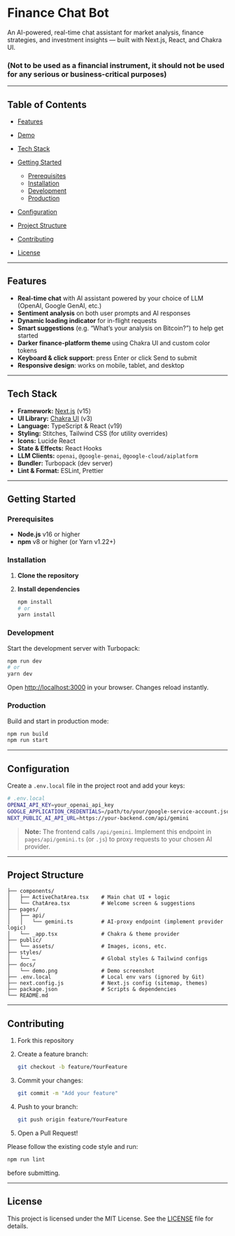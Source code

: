 # Finance Chat Bot

An AI-powered, real-time chat assistant for market analysis, finance strategies, and investment insights — built with Next.js, React, and Chakra UI.

### (Not to be used as a financial instrument, it should not be used for any serious or business-critical purposes)
---

## Table of Contents

* [Features](#features)
* [Demo](#demo)
* [Tech Stack](#tech-stack)
* [Getting Started](#getting-started)

  * [Prerequisites](#prerequisites)
  * [Installation](#installation)
  * [Development](#development)
  * [Production](#production)
* [Configuration](#configuration)
* [Project Structure](#project-structure)
* [Contributing](#contributing)
* [License](#license)

---

## Features

* **Real-time chat** with AI assistant powered by your choice of LLM (OpenAI, Google GenAI, etc.)
* **Sentiment analysis** on both user prompts and AI responses
* **Dynamic loading indicator** for in-flight requests
* **Smart suggestions** (e.g. “What’s your analysis on Bitcoin?”) to help get started
* **Darker finance-platform theme** using Chakra UI and custom color tokens
* **Keyboard & click support**: press Enter or click Send to submit
* **Responsive design**: works on mobile, tablet, and desktop

---


## Tech Stack

* **Framework:** [Next.js](https://nextjs.org/) (v15)
* **UI Library:** [Chakra UI](https://chakra-ui.com/) (v3)
* **Language:** TypeScript & React (v19)
* **Styling:** Stitches, Tailwind CSS (for utility overrides)
* **Icons:** Lucide React
* **State & Effects:** React Hooks
* **LLM Clients:** `openai`, `@google-genai`, `@google-cloud/aiplatform`
* **Bundler:** Turbopack (dev server)
* **Lint & Format:** ESLint, Prettier

---

## Getting Started

### Prerequisites

* **Node.js** v16 or higher
* **npm** v8 or higher (or Yarn v1.22+)

### Installation

1. **Clone the repository**

2. **Install dependencies**

   ```bash
   npm install
   # or
   yarn install
   ```

### Development

Start the development server with Turbopack:

```bash
npm run dev
# or
yarn dev
```

Open [http://localhost:3000](http://localhost:3000) in your browser. Changes reload instantly.

### Production

Build and start in production mode:

```bash
npm run build
npm run start
```

---

## Configuration

Create a `.env.local` file in the project root and add your keys:

```bash
# .env.local
OPENAI_API_KEY=your_openai_api_key
GOOGLE_APPLICATION_CREDENTIALS=/path/to/your/google-service-account.json
NEXT_PUBLIC_AI_API_URL=https://your-backend.com/api/gemini
```

> **Note:** The frontend calls `/api/gemini`. Implement this endpoint in `pages/api/gemini.ts` (or `.js`) to proxy requests to your chosen AI provider.

---

## Project Structure

```
├── components/
│   ├── ActiveChatArea.tsx    # Main chat UI + logic
│   └── ChatArea.tsx          # Welcome screen & suggestions
├── pages/
│   ├── api/
│   │   └── gemini.ts         # AI-proxy endpoint (implement provider logic)
│   └── _app.tsx              # Chakra & theme provider
├── public/
│   └── assets/               # Images, icons, etc.
├── styles/
│   └── …                     # Global styles & Tailwind configs
├── docs/
│   └── demo.png              # Demo screenshot
├── .env.local                # Local env vars (ignored by Git)
├── next.config.js            # Next.js config (sitemap, themes)
├── package.json              # Scripts & dependencies
└── README.md
```

---

## Contributing

1. Fork this repository
2. Create a feature branch:

   ```bash
   git checkout -b feature/YourFeature
   ```
3. Commit your changes:

   ```bash
   git commit -m "Add your feature"
   ```
4. Push to your branch:

   ```bash
   git push origin feature/YourFeature
   ```
5. Open a Pull Request!

Please follow the existing code style and run:

```bash
npm run lint
```

before submitting.

---

## License

This project is licensed under the MIT License. See the [LICENSE](LICENSE) file for details.
